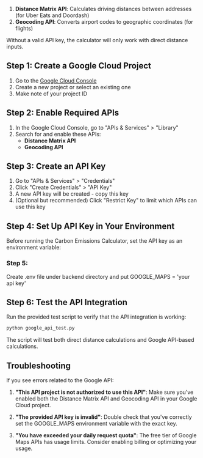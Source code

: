 1. **Distance Matrix API**: Calculates driving distances between addresses (for Uber Eats and Doordash)
2. **Geocoding API**: Converts airport codes to geographic coordinates (for flights)

Without a valid API key, the calculator will only work with direct distance inputs.

## Step 1: Create a Google Cloud Project

1. Go to the [Google Cloud Console](https://console.cloud.google.com/)
2. Create a new project or select an existing one
3. Make note of your project ID

## Step 2: Enable Required APIs

1. In the Google Cloud Console, go to "APIs & Services" > "Library"
2. Search for and enable these APIs:
   - **Distance Matrix API**
   - **Geocoding API**

## Step 3: Create an API Key

1. Go to "APIs & Services" > "Credentials"
2. Click "Create Credentials" > "API Key"
3. A new API key will be created - copy this key
4. (Optional but recommended) Click "Restrict Key" to limit which APIs can use this key

## Step 4: Set Up API Key in Your Environment

Before running the Carbon Emissions Calculator, set the API key as an environment variable:

### Step 5:

Create .env file under backend directory and put GOOGLE_MAPS = 'your api key'

## Step 6: Test the API Integration

Run the provided test script to verify that the API integration is working:

```bash
python google_api_test.py
```

The script will test both direct distance calculations and Google API-based calculations.

## Troubleshooting

If you see errors related to the Google API:

1. **"This API project is not authorized to use this API"**: Make sure you've enabled both the Distance Matrix API and Geocoding API in your Google Cloud project.

2. **"The provided API key is invalid"**: Double check that you've correctly set the GOOGLE_MAPS environment variable with the exact key.

3. **"You have exceeded your daily request quota"**: The free tier of Google Maps APIs has usage limits. Consider enabling billing or optimizing your usage.

